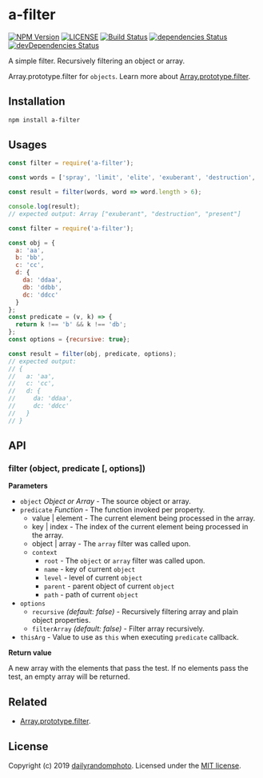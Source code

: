 # a-filter

[![NPM Version][npm-version-image]][npm-url]
[![LICENSE][license-image]][license-url]
[![Build Status][travis-image]][travis-url]
[![dependencies Status][dependencies-image]][dependencies-url]
[![devDependencies Status][devDependencies-image]][devDependencies-url]

A simple filter. Recursively filtering an object or array.

Array.prototype.filter for `objects`.
Learn more about [Array.prototype.filter](https://developer.mozilla.org/en-US/docs/Web/JavaScript/Reference/Global_Objects/Array/filter).

## Installation

```sh
npm install a-filter
```

## Usages

```js
const filter = require('a-filter');

const words = ['spray', 'limit', 'elite', 'exuberant', 'destruction', 'present'];

const result = filter(words, word => word.length > 6);

console.log(result);
// expected output: Array ["exuberant", "destruction", "present"]
```

```js
const filter = require('a-filter');

const obj = {
  a: 'aa',
  b: 'bb',
  c: 'cc',
  d: {
    da: 'ddaa',
    db: 'ddbb',
    dc: 'ddcc'
  }
};
const predicate = (v, k) => {
  return k !== 'b' && k !== 'db';
};
const options = {recursive: true};

const result = filter(obj, predicate, options);
// expected output:
// {
//   a: 'aa',
//   c: 'cc',
//   d: {
//     da: 'ddaa',
//     dc: 'ddcc'
//   }
// }
```

## API

### filter (object, predicate [, options])

**Parameters**
- `object` _Object or Array_ - The source object or array.
- `predicate` _Function_ - The function invoked per property.
  - value | element - The current element being processed in the array.
  - key | index - The index of the current element being processed in the array.
  - object | array - The `array` filter was called upon.
  - `context`
    - `root` - The `object` or `array` filter was called upon.
    - `name` - key of current `object`
    - `level` - level of current `object`
    - `parent` - parent object of current `object`
    - `path` - path of current `object`
- `options`
  - `recursive` _(default: false)_ - Recursively filtering array and plain object properties.
  - `filterArray` _(default: false)_ - Filter array recursively.
- `thisArg` - Value to use as `this` when executing `predicate` callback.

**Return value**

A new array with the elements that pass the test. If no elements pass the test, an empty array will be returned.

## Related

- [Array.prototype.filter](https://developer.mozilla.org/en-US/docs/Web/JavaScript/Reference/Global_Objects/Array/filter).

## License
Copyright (c) 2019 [dailyrandomphoto][my-url]. Licensed under the [MIT license][license-url].

[my-url]: https://github.com/dailyrandomphoto
[npm-url]: https://www.npmjs.com/package/a-filter
[travis-url]: https://travis-ci.org/dailyrandomphoto/a-filter
[coveralls-url]: https://coveralls.io/github/dailyrandomphoto/a-filter?branch=master
[license-url]: LICENSE
[dependencies-url]: https://david-dm.org/dailyrandomphoto/a-filter
[devDependencies-url]: https://david-dm.org/dailyrandomphoto/a-filter?type=dev

[npm-downloads-image]: https://img.shields.io/npm/dm/a-filter
[npm-version-image]: https://img.shields.io/npm/v/a-filter
[license-image]: https://img.shields.io/npm/l/a-filter
[travis-image]: https://img.shields.io/travis/dailyrandomphoto/a-filter
[coveralls-image]: https://img.shields.io/coveralls/github/dailyrandomphoto/a-filter
[dependencies-image]: https://img.shields.io/david/dailyrandomphoto/a-filter
[devDependencies-image]: https://img.shields.io/david/dev/dailyrandomphoto/a-filter
